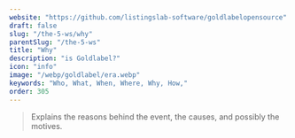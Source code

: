 ```yaml
---
website: "https://github.com/listingslab-software/goldlabelopensource"
draft: false
slug: "/the-5-ws/why"
parentSlug: "/the-5-ws"
title: "Why"
description: "is Goldlabel?"
icon: "info"
image: "/webp/goldlabel/era.webp"
keywords: "Who, What, When, Where, Why, How,"
order: 305
---
```


> Explains the reasons behind the event, the causes, and possibly the motives.
